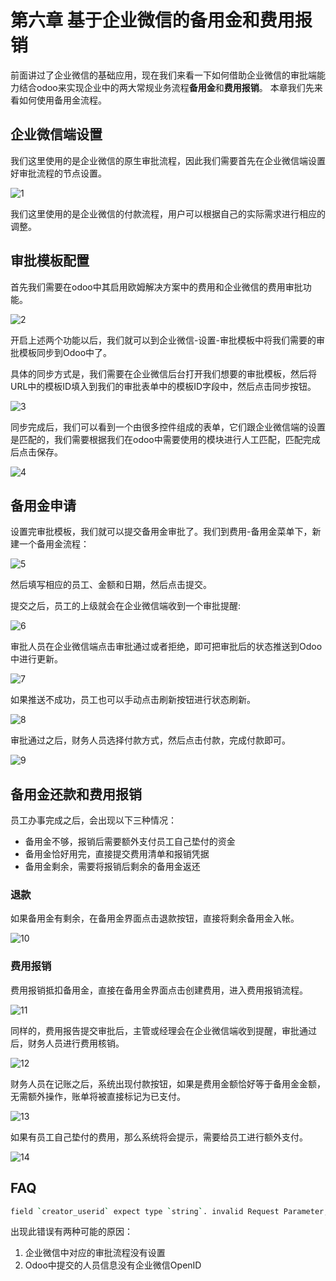 # 第六章 基于企业微信的备用金和费用报销

前面讲过了企业微信的基础应用，现在我们来看一下如何借助企业微信的审批端能力结合odoo来实现企业中的两大常规业务流程**备用金**和**费用报销**。
本章我们先来看如何使用备用金流程。

## 企业微信端设置

我们这里使用的是企业微信的原生审批流程，因此我们需要首先在企业微信端设置好审批流程的节点设置。

![1](./images/WX1.png)

我们这里使用的是企业微信的付款流程，用户可以根据自己的实际需求进行相应的调整。

## 审批模板配置

首先我们需要在odoo中其启用欧姆解决方案中的费用和企业微信的费用审批功能。

![2](./images/WX2.png)

开启上述两个功能以后，我们就可以到企业微信-设置-审批模板中将我们需要的审批模板同步到Odoo中了。

具体的同步方式是，我们需要在企业微信后台打开我们想要的审批模板，然后将URL中的模板ID填入到我们的审批表单中的模板ID字段中，然后点击同步按钮。

![3](./images/WX4.png)

同步完成后，我们可以看到一个由很多控件组成的表单，它们跟企业微信端的设置是匹配的，我们需要根据我们在odoo中需要使用的模块进行人工匹配，匹配完成后点击保存。

![4](./images/WX3.png)

## 备用金申请

设置完审批模板，我们就可以提交备用金审批了。我们到费用-备用金菜单下，新建一个备用金流程：

![5](./images/WX5.png)

然后填写相应的员工、金额和日期，然后点击提交。

提交之后，员工的上级就会在企业微信端收到一个审批提醒:

![6](./images/WX6.png)

审批人员在企业微信端点击审批通过或者拒绝，即可把审批后的状态推送到Odoo中进行更新。

![7](./images/WX7.png)

如果推送不成功，员工也可以手动点击刷新按钮进行状态刷新。

![8](./images/WX8.png)

审批通过之后，财务人员选择付款方式，然后点击付款，完成付款即可。

![9](./images/WX9.png)

## 备用金还款和费用报销

员工办事完成之后，会出现以下三种情况：

* 备用金不够，报销后需要额外支付员工自己垫付的资金
* 备用金恰好用完，直接提交费用清单和报销凭据
* 备用金剩余，需要将报销后剩余的备用金返还

### 退款

如果备用金有剩余，在备用金界面点击退款按钮，直接将剩余备用金入帐。

![10](./images/WX10.png)

### 费用报销

费用报销抵扣备用金，直接在备用金界面点击创建费用，进入费用报销流程。

![11](./images/WX11.png)

同样的，费用报告提交审批后，主管或经理会在企业微信端收到提醒，审批通过后，财务人员进行费用核销。

![12](./images/WX12.png)

财务人员在记账之后，系统出现付款按钮，如果是费用金额恰好等于备用金金额，无需额外操作，账单将被直接标记为已支付。

![13](./images/WX13.png)

如果有员工自己垫付的费用，那么系统将会提示，需要给员工进行额外支付。

![14](./images/WX14.png)

## FAQ

```sh
field `creator_userid` expect type `string`. invalid Request Parameter, hint: [1720512723142834164225648], from ip: 39.88.46.36, more info at https://open.work.weixin.qq.com/devtool/query?e=40058
```

出现此错误有两种可能的原因：

1. 企业微信中对应的审批流程没有设置
2. Odoo中提交的人员信息没有企业微信OpenID